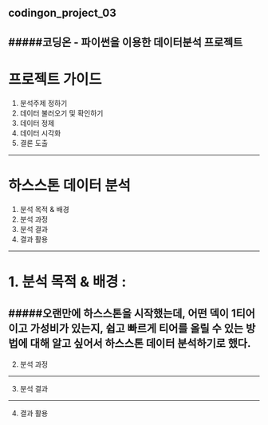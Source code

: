 ## codingon_project_03  
#####코딩온 - 파이썬을 이용한 데이터분석 프로젝트
-------------------------------------------------------------------------------------------------------------------------------
# 프로젝트 가이드  
1. 분석주제 정하기
2. 데이터 불러오기 및 확인하기
3. 데이터 정제
4. 데이터 시각화
5. 결론 도출
-------------------------------------------------------------------------------------------------------------------------------
# 하스스톤 데이터 분석  
1. 분석 목적 & 배경
2. 분석 과정
3. 분석 결과
4. 결과 활용
-------------------------------------------------------------------------------------------------------------------------------
# 1. 분석 목적 & 배경 :  
#####오랜만에 하스스톤을 시작했는데, 어떤 덱이 1티어이고 가성비가 있는지, 쉽고 빠르게 티어를 올릴 수 있는 방법에 대해 알고 싶어서
하스스톤 데이터 분석하기로 했다.
-------------------------------------------------------------------------------------------------------------------------------
2. 분석 과정
-------------------------------------------------------------------------------------------------------------------------------
3. 분석 결과
-------------------------------------------------------------------------------------------------------------------------------
4. 결과 활용
